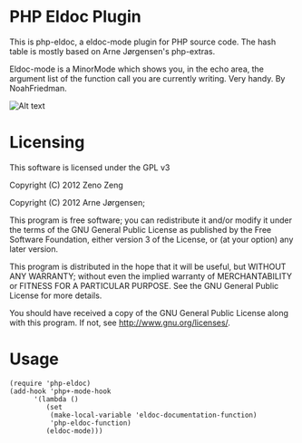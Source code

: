PHP Eldoc Plugin
====================

This is php-eldoc, a eldoc-mode plugin for PHP source code.
The hash table is mostly based on Arne Jørgensen's php-extras.

Eldoc-mode is a MinorMode which shows you, in the echo area, the argument list of the function call you are currently writing. Very handy. By NoahFriedman. 

![Alt text](https://raw.github.com/zenozeng/php-eldoc/master/screenshot.png)


Licensing
=========

This software is licensed under the GPL v3

Copyright (C) 2012  Zeno Zeng

Copyright (C) 2012  Arne Jørgensen;


This program is free software; you can redistribute it and/or modify
it under the terms of the GNU General Public License as published by
the Free Software Foundation, either version 3 of the License, or
(at your option) any later version.

This program is distributed in the hope that it will be useful,
but WITHOUT ANY WARRANTY; without even the implied warranty of
MERCHANTABILITY or FITNESS FOR A PARTICULAR PURPOSE.  See the
GNU General Public License for more details.

You should have received a copy of the GNU General Public License
along with this program.  If not, see <http://www.gnu.org/licenses/>.
   
Usage
======

```emacs-lisp
(require 'php-eldoc)
(add-hook 'php+-mode-hook
	  '(lambda ()
	     (set
  	      (make-local-variable 'eldoc-documentation-function)
  	      'php-eldoc-function)
 	     (eldoc-mode)))
```
   
